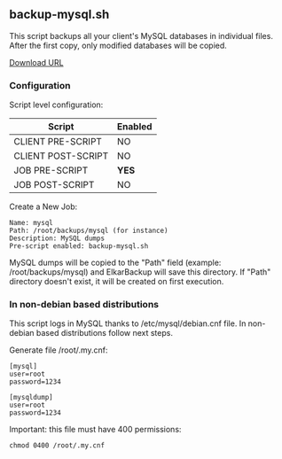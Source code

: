 ## backup-mysql.sh

This script backups all your client's MySQL databases in individual files.
After the first copy, only modified databases will be copied.

[Download URL](https://github.com/elkarbackup/elkarbackup-scripts/raw/master/backup-mysql/backup-mysql.sh)

### Configuration

Script level configuration:

| Script              | Enabled  |
| ------------------- | -------- |
| CLIENT PRE-SCRIPT   |  NO      |
| CLIENT POST-SCRIPT  |  NO      | 
| JOB PRE-SCRIPT      |  __YES__ |
| JOB POST-SCRIPT     |  NO      |

Create a New Job:

```
Name: mysql
Path: /root/backups/mysql (for instance)
Description: MySQL dumps
Pre-script enabled: backup-mysql.sh

```

MySQL dumps will be copied to the "Path" field (example: /root/backups/mysql) and ElkarBackup will save this directory. If "Path" directory doesn't exist, it will be created on first execution.


### In non-debian based distributions


This script logs in MySQL thanks to /etc/mysql/debian.cnf file. In non-debian based distributions follow next steps.

Generate file /root/.my.cnf:

```
[mysql]
user=root
password=1234

[mysqldump]
user=root
password=1234
```

Important: this file must have 400 permissions:

`chmod 0400 /root/.my.cnf`
